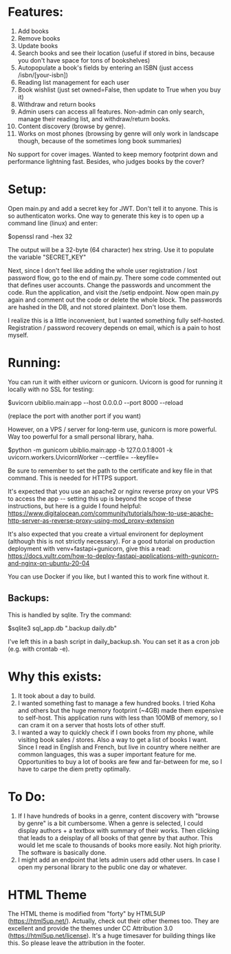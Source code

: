 # Features:

1. Add books
2. Remove books
3. Update books
4. Search books and see their location (useful if stored in bins, because you don't have space for tons of bookshelves)
5. Autopopulate a book's fields by entering an ISBN (just access /isbn/[your-isbn])
6. Reading list management for each user
7. Book wishlist (just set owned=False, then update to True when you buy it)
8. Withdraw and return books
9. Admin users can access all features. Non-admin can only search, manage their reading list, and withdraw/return books.
10. Content discovery (browse by genre).
11. Works on most phones (browsing by genre will only work in landscape though, because of the sometimes long book summaries)

No support for cover images. Wanted to keep memory footprint down and performance lightning fast. Besides, who judges books by the cover?

# Setup:

Open main.py and add a secret key for JWT. Don't tell it to anyone. This is so authenticaton works. One way to generate this key is to open up a command line (linux) and enter: 

$openssl rand -hex 32

The output will be a 32-byte (64 character) hex string. Use it to populate the variable "SECRET_KEY"

Next, since I don't feel like adding the whole user registration / lost password flow, go to the end of main.py. There some code commented out that defines user accounts. Change the passwords and uncomment the code. Run the application, and visit the /setip endpoint. Now open main.py again and comment out the code or delete the whole block. The passwords are hashed in the DB, and not stored plaintext. Don't lose them.

I realize this is a little inconvenient, but I wanted something fully self-hosted. Registration / password recovery depends on email, which is a pain to host myself.

# Running:

You can run it with either uvicorn or gunicorn. Uvicorn is good for running it locally with no SSL for testing:

$uvicorn ubiblio.main:app --host 0.0.0.0 --port 8000 --reload

(replace the port with another port if you want)

However, on a VPS / server for long-term use, gunicorn is more powerful. Way too powerful for a small personal library, haha.

$python -m gunicorn ubiblio.main:app -b 127.0.0.1:8001 -k uvicorn.workers.UvicornWorker --certfile= --keyfile=

Be sure to remember to set the path to the certificate and key file in that command. This is needed for HTTPS support.

It's expected that you use an apache2 or nginx reverse proxy on your VPS to access the app -- setting this up is beyond the scope of these instructions, but here is a guide I found helpful: https://www.digitalocean.com/community/tutorials/how-to-use-apache-http-server-as-reverse-proxy-using-mod_proxy-extension

It's also expected that you create a virtual environent for deployment (although this is not strictly necessary). For a good tutorial on production deployment with venv+fastapi+gunicorn, give this a read: https://docs.vultr.com/how-to-deploy-fastapi-applications-with-gunicorn-and-nginx-on-ubuntu-20-04

You can use Docker if you like, but I wanted this to work fine without it.

## Backups:

This is handled by sqlite. Try the command:

$sqlite3 sql_app.db ".backup daily.db"

I've left this in a bash script in daily_backup.sh. You can set it as a cron job (e.g. with crontab -e).

# Why this exists:

1. It took about a day to build.
2. I wanted something fast to manage a few hundred books. I tried Koha and others but the huge memory footprint (~4GB) made them expensive to self-host. This application runs with less than 100MB of memory, so I can cram it on a server that hosts lots of other stuff.
3. I wanted a way to quickly check if I own books from my phone, while visiting book sales / stores. Also a way to get a list of books I want. Since I read in English and French, but live in country where neither are common languages, this was a super important feature for me. Opportunities to buy a lot of books are few and far-between for me, so I have to carpe the diem pretty optimally.


# To Do:

1. If I have hundreds of books in a genre, content discovery with "browse by genre" is a bit cumbersome. When a genre is selected, I could display authors + a textbox with summary of their works. Then clicking that leads to a deisplay of all books of that genre by that author. This would let me scale to thousands of books more easily. Not high priority. The software is basically done.
2. I might add an endpoint that lets admin users add other users. In case I open my personal library to the public one day or whatever.

# HTML Theme
The HTML theme is modified from "forty" by HTML5UP (https://html5up.net/). Actually, check out their other themes too. They are excellent and provide the themes under CC Attribution 3.0 (https://html5up.net/license). It's a huge timesaver for building things like this. So please leave the attribution in the footer.
